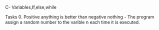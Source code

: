 C- Variables,If,else,while

Tasks
	0. Positive anything is better than negative nothing
		- The program assign a random number to the varible n each time it is executed.
